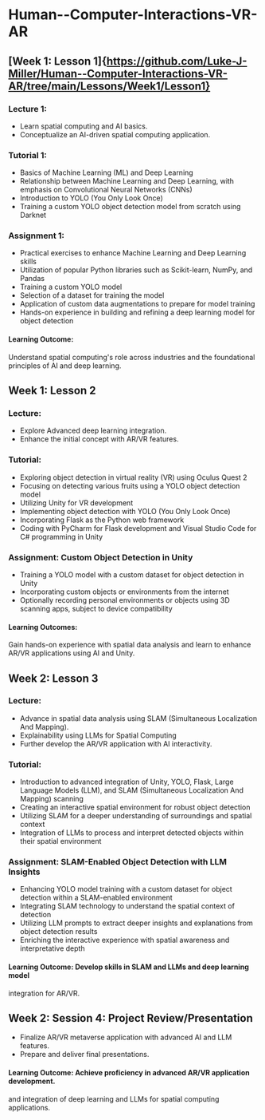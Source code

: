 # Human--Computer-Interactions-VR-AR

 ## [Week 1: Lesson 1]{https://github.com/Luke-J-Miller/Human--Computer-Interactions-VR-AR/tree/main/Lessons/Week1/Lesson1}
 
 ### Lecture 1:
 - Learn spatial computing and AI basics.
 - Conceptualize an AI-driven spatial computing application.
 ### Tutorial 1:
 - Basics of Machine Learning (ML) and Deep Learning
 - Relationship between Machine Learning and Deep Learning, with 
emphasis on Convolutional Neural Networks (CNNs)
 - Introduction to YOLO (You Only Look Once)
- Training a custom YOLO object detection model from scratch using 
Darknet
 ### Assignment 1:
 - Practical exercises to enhance Machine Learning and Deep Learning skills
 - Utilization of popular Python libraries such as Scikit-learn, NumPy, and 
Pandas
 - Training a custom YOLO model
 - Selection of a dataset for training the model
 - Application of custom data augmentations to prepare for model training
 - Hands-on experience in building and refining a deep learning model for 
object detection
 #### Learning Outcome: 
 Understand spatial computing's role across industries and the 
foundational principles of AI and deep learning.
 ## Week 1: Lesson 2
 ### Lecture:
 - Explore Advanced deep learning integration.
 - Enhance the initial concept with AR/VR features.
 ### Tutorial:
 - Exploring object detection in virtual reality (VR) using Oculus Quest 2
 - Focusing on detecting various fruits using a YOLO object detection model
 - Utilizing Unity for VR development
 - Implementing object detection with YOLO (You Only Look Once)
 - Incorporating Flask as the Python web framework
 - Coding with PyCharm for Flask development and Visual Studio Code for 
C# programming in Unity
### Assignment: Custom Object Detection in Unity
 - Training a YOLO model with a custom dataset for object detection in 
Unity
 - Incorporating custom objects or environments from the internet
 - Optionally recording personal environments or objects using 3D scanning 
apps, subject to device compatibility
 #### Learning Outcomes: 
 Gain hands-on experience with spatial data analysis and learn to 
enhance AR/VR applications using AI and Unity.
 ## Week 2: Lesson 3
 ### Lecture:
 - Advance in spatial data analysis using SLAM (Simultaneous Localization 
And Mapping).
 - Explainability using LLMs for Spatial Computing
 - Further develop the AR/VR application with AI interactivity.
### Tutorial:
 - Introduction to advanced integration of Unity, YOLO, Flask, Large 
Language Models (LLM), and SLAM (Simultaneous Localization And 
Mapping) scanning
 - Creating an interactive spatial environment for robust object detection
 - Utilizing SLAM for a deeper understanding of surroundings and spatial 
context
 - Integration of LLMs to process and interpret detected objects within their 
spatial environment
 ### Assignment: SLAM-Enabled Object Detection with LLM Insights
 - Enhancing YOLO model training with a custom dataset for object 
detection within a SLAM-enabled environment
 - Integrating SLAM technology to understand the spatial context of 
detection
 - Utilizing LLM prompts to extract deeper insights and explanations from 
object detection results
 - Enriching the interactive experience with spatial awareness and 
interpretative depth
 #### Learning Outcome: Develop skills in SLAM and LLMs and deep learning model 
integration for AR/VR.
##  Week 2: Session 4: Project Review/Presentation
 - Finalize AR/VR metaverse application with advanced AI and LLM features.
 - Prepare and deliver final presentations.
#### Learning Outcome: Achieve proficiency in advanced AR/VR application development.
and integration of deep learning and LLMs for spatial computing applications.
